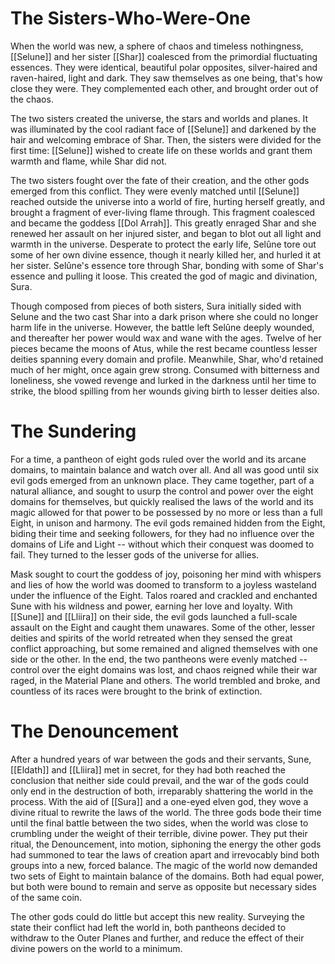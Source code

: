 # The Sisters-Who-Were-One

When the world was new, a sphere of chaos and timeless nothingness, [[Selune]] and her sister [[Shar]] coalesced from the primordial fluctuating essences. They were identical, beautiful polar opposites, silver-haired and raven-haired, light and dark. They saw themselves as one being, that's how close they were. They complemented each other, and brought order out of the chaos.

The two sisters created the universe, the stars and worlds and planes. It was illuminated by the cool radiant face of [[Selune]] and darkened by the hair and welcoming embrace of Shar. Then, the sisters were divided for the first time: [[Selune]] wished to create life on these worlds and grant them warmth and flame, while Shar did not.

The two sisters fought over the fate of their creation, and the other gods emerged from this conflict. They were evenly matched until [[Selune]] reached outside the universe into a world of fire, hurting herself greatly, and brought a fragment of ever-living flame through. This fragment coalesced and became the goddess [[Dol Arrah]]. This greatly enraged Shar and she renewed her assault on her injured sister, and began to blot out all light and warmth in the universe. Desperate to protect the early life, Selûne tore out some of her own divine essence, though it nearly killed her, and hurled it at her sister. Selûne's essence tore through Shar, bonding with some of Shar's essence and pulling it loose. This created the god of magic and divination, Sura.

Though composed from pieces of both sisters, Sura initially sided with Selune and the two cast Shar into a dark prison where she could no longer harm life in the universe. However, the battle left Selûne deeply wounded, and thereafter her power would wax and wane with the ages. Twelve of her pieces became the moons of Atus, while the rest became countless lesser deities spanning every domain and profile. Meanwhile, Shar, who'd retained much of her might, once again grew strong. Consumed with bitterness and loneliness, she vowed revenge and lurked in the darkness until her time to strike, the blood spilling from her wounds giving birth to lesser deities also.

# The Sundering

For a time, a pantheon of eight gods ruled over the world and its arcane domains, to maintain balance and watch over all. And all was good until six evil gods emerged from an unknown place. They came together, part of a natural alliance, and sought to usurp the control and power over the eight domains for themselves, but quickly realised the laws of the world and its magic allowed for that power to be possessed by no more or less than a full Eight, in unison and harmony. The evil gods remained hidden from the Eight, biding their time and seeking followers, for they had no influence over the domains of Life and Light -- without which their conquest was doomed to fail. They turned to the lesser gods of the universe for allies.

Mask sought to court the goddess of joy, poisoning her mind with whispers and lies of how the world was doomed to transform to a joyless wasteland under the influence of the Eight. Talos roared and crackled and enchanted Sune with his wildness and power, earning her love and loyalty. With [[Sune]] and [[Lliira]] on their side, the evil gods launched a full-scale assault on the Eight and caught them unawares. Some of the other, lesser deities and spirits of the world retreated when they sensed the great conflict approaching, but some remained and aligned themselves with one side or the other. In the end, the two pantheons were evenly matched -- control over the eight domains was lost, and chaos reigned while their war raged, in the Material Plane and others. The world trembled and broke, and countless of its races were brought to the brink of extinction.

# The Denouncement

After a hundred years of war between the gods and their servants, Sune, [[Eldath]] and [[Lliira]] met in secret, for they had both reached the conclusion that neither side could prevail, and the war of the gods could only end in the destruction of both, irreparably shattering the world in the process. With the aid of [[Sura]] and a one-eyed elven god, they wove a divine ritual to rewrite the laws of the world. The three gods bode their time until the final battle between the two sides, when the world was close to crumbling under the weight of their terrible, divine power. They put their ritual, the Denouncement, into motion, siphoning the energy the other gods had summoned to tear the laws of creation apart and irrevocably bind both groups into a new, forced balance. The magic of the world now demanded two sets of Eight to maintain balance of the domains. Both had equal power, but both were bound to remain and serve as opposite but necessary sides of the same coin.

The other gods could do little but accept this new reality. Surveying the state their conflict had left the world in, both pantheons decided to withdraw to the Outer Planes and further, and reduce the effect of their divine powers on the world to a minimum.


